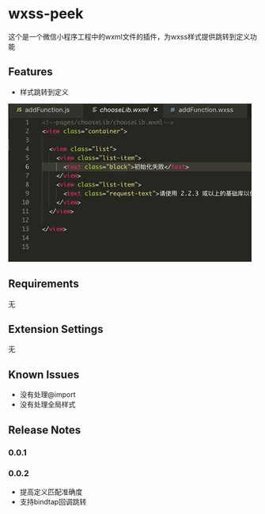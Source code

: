 # wxss-peek

这个是一个微信小程序工程中的wxml文件的插件，为wxss样式提供跳转到定义功能

## Features

* 样式跳转到定义

![feature](images/feature.gif)

## Requirements
无

## Extension Settings
无


## Known Issues

* 没有处理@import
* 没有处理全局样式

## Release Notes

### 0.0.1

### 0.0.2
* 提高定义匹配准确度
* 支持bindtap回调跳转

